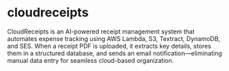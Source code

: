 # cloudreceipts
CloudReceipts is an AI-powered receipt management system that automates expense tracking using AWS Lambda, S3, Textract, DynamoDB, and SES. When a receipt PDF is uploaded, it extracts key details, stores them in a structured database, and sends an email notification—eliminating manual data entry for seamless cloud-based organization.
